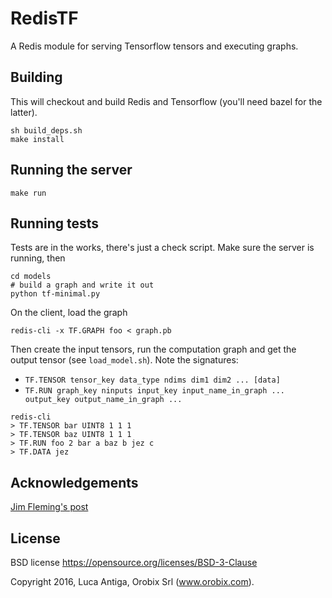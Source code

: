 # RedisTF

A Redis module for serving Tensorflow tensors and executing graphs.

## Building
This will checkout and build Redis and Tensorflow (you'll need bazel for the latter).
```
sh build_deps.sh
make install
```

## Running the server
```
make run
```

## Running tests
Tests are in the works, there's just a check script.
Make sure the server is running, then
```
cd models
# build a graph and write it out
python tf-minimal.py
```

On the client, load the graph
```
redis-cli -x TF.GRAPH foo < graph.pb
```

Then create the input tensors, run the computation graph and get the output tensor (see `load_model.sh`). Note the signatures: 
* `TF.TENSOR tensor_key data_type ndims dim1 dim2 ... [data]`
* `TF.RUN graph_key ninputs input_key input_name_in_graph ... output_key output_name_in_graph ...`
```
redis-cli
> TF.TENSOR bar UINT8 1 1 1
> TF.TENSOR baz UINT8 1 1 1
> TF.RUN foo 2 bar a baz b jez c
> TF.DATA jez
```

## Acknowledgements

[Jim Fleming's post](https://medium.com/jim-fleming/loading-tensorflow-graphs-via-host-languages-be10fd81876f#.lqyteltuo)

## License

BSD license https://opensource.org/licenses/BSD-3-Clause

Copyright 2016, Luca Antiga, Orobix Srl (www.orobix.com).

